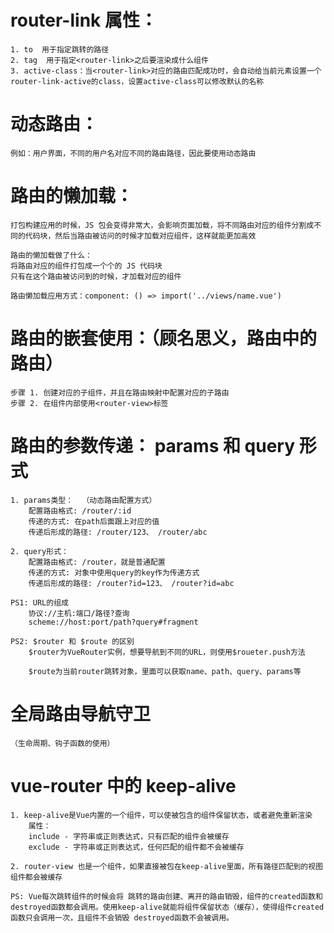 # router-link 属性：

    1. to  用于指定跳转的路径
    2. tag  用于指定<router-link>之后要渲染成什么组件
    3. active-class：当<router-link>对应的路由匹配成功时，会自动给当前元素设置一个router-link-active的class，设置active-class可以修改默认的名称

# 动态路由：

    例如：用户界面，不同的用户名对应不同的路由路径，因此要使用动态路由

# 路由的懒加载：

    打包构建应用的时候，JS 包会变得非常大，会影响页面加载，将不同路由对应的组件分割成不同的代码块，然后当路由被访问的时候才加载对应组件，这样就能更加高效

    路由的懒加载做了什么：
    将路由对应的组件打包成一个个的 JS 代码块
    只有在这个路由被访问到的时候，才加载对应的组件

    路由懒加载应用方式：component: () => import('../views/name.vue')

# 路由的嵌套使用：（顾名思义，路由中的路由）

    步骤 1. 创建对应的子组件，并且在路由映射中配置对应的子路由
    步骤 2. 在组件内部使用<router-view>标签

# 路由的参数传递： params 和 query 形式

    1. params类型：  （动态路由配置方式）
        配置路由格式: /router/:id
        传递的方式: 在path后面跟上对应的值
        传递后形成的路径: /router/123、 /router/abc

    2. query形式：
        配置路由格式: /router，就是普通配置
        传递的方式: 对象中使用query的key作为传递方式
        传递后形成的路径: /router?id=123、 /router?id=abc

    PS1: URL的组成
        协议://主机:端口/路径?查询
        scheme://host:port/path?query#fragment

    PS2: $router 和 $route 的区别
        $router为VueRouter实例，想要导航到不同的URL，则使用$roueter.push方法

        $route为当前router跳转对象，里面可以获取name、path、query、params等

# 全局路由导航守卫

    （生命周期、钩子函数的使用）

# vue-router 中的 keep-alive

    1. keep-alive是Vue内置的一个组件，可以使被包含的组件保留状态，或者避免重新渲染
        属性：
        include - 字符串或正则表达式，只有匹配的组件会被缓存
        exclude - 字符串或正则表达式，任何匹配的组件都不会被缓存

    2. router-view 也是一个组件，如果直接被包在keep-alive里面，所有路径匹配到的视图组件都会被缓存

    PS: Vue每次跳转组件的时候会将 跳转的路由创建、离开的路由销毁，组件的created函数和destroyed函数都会调用。使用keep-alive就能将组件保留状态（缓存），使得组件created函数只会调用一次，且组件不会销毁 destroyed函数不会被调用。
